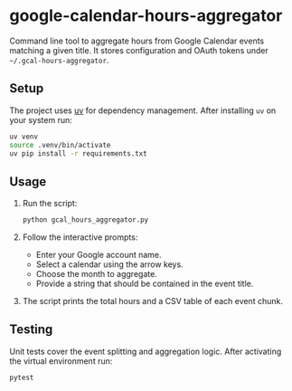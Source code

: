 # google-calendar-hours-aggregator

Command line tool to aggregate hours from Google Calendar events matching a
given title. It stores configuration and OAuth tokens under
`~/.gcal-hours-aggregator`.

## Setup

The project uses [uv](https://github.com/astral-sh/uv) for dependency
management. After installing `uv` on your system run:

```bash
uv venv
source .venv/bin/activate
uv pip install -r requirements.txt
```

## Usage

1. Run the script:

   ```bash
   python gcal_hours_aggregator.py
   ```

2. Follow the interactive prompts:
   - Enter your Google account name.
   - Select a calendar using the arrow keys.
   - Choose the month to aggregate.
   - Provide a string that should be contained in the event title.

3. The script prints the total hours and a CSV table of each event chunk.

## Testing

Unit tests cover the event splitting and aggregation logic. After activating
the virtual environment run:

```bash
pytest
```
